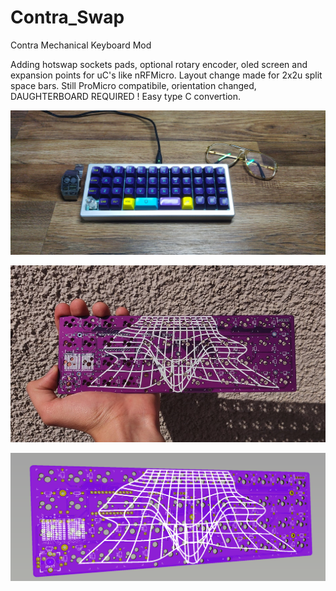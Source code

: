 # Contra_Swap
Contra Mechanical Keyboard Mod

Adding hotswap sockets pads, optional rotary encoder, oled screen and expansion points for uC's like nRFMicro.
Layout change made for 2x2u split space bars.
Still ProMicro compatibile, orientation changed, DAUGHTERBOARD REQUIRED !
Easy type C convertion.

![Full Build](https://github.com/anycam/Contra_Swap/blob/main/ContraSwap/ContraSwap/Images/ContraFull.jpg)


![PCB Real](https://github.com/anycam/Contra_Swap/blob/main/ContraSwap/ContraSwap/Images/COntraPcb.jpg)


![PCB Preview](https://github.com/anycam/Contra_Swap/blob/main/ContraSwap/ContraSwap/Images/PCBpre.png)


